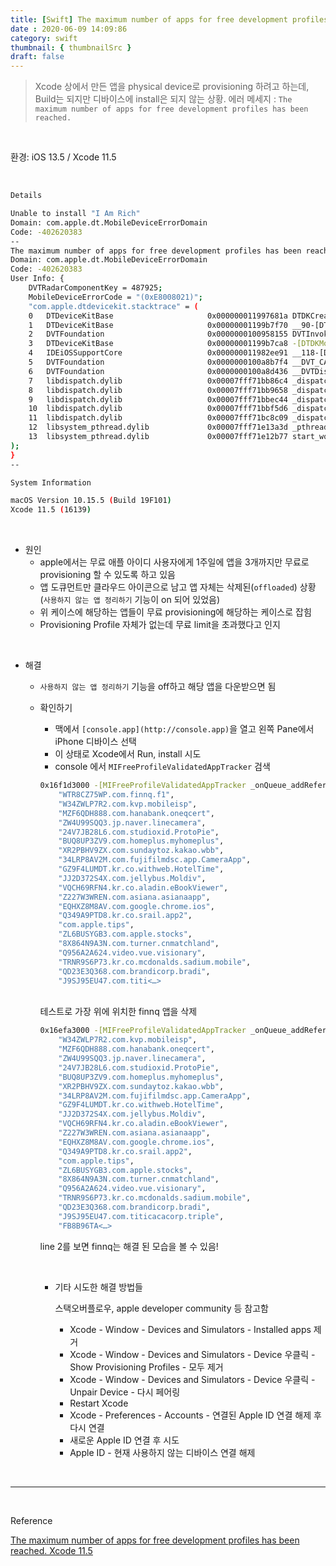 ```yaml
---
title: [Swift] The maximum number of apps for free development profiles has been reached.
date : 2020-06-09 14:09:86
category: swift
thumbnail: { thumbnailSrc }
draft: false
---
```




> Xcode 상에서 만든 앱을 physical device로 provisioning 하려고 하는데, Build는 되지만 디바이스에 install은 되지 않는 상황.
에러 메세지 : `The maximum number of apps for free development profiles has been reached.`  

<br/>

환경: iOS 13.5 / Xcode 11.5

<br/>

```bash
Details

Unable to install "I Am Rich"
Domain: com.apple.dt.MobileDeviceErrorDomain
Code: -402620383
--
The maximum number of apps for free development profiles has been reached.
Domain: com.apple.dt.MobileDeviceErrorDomain
Code: -402620383
User Info: {
    DVTRadarComponentKey = 487925;
    MobileDeviceErrorCode = "(0xE8008021)";
    "com.apple.dtdevicekit.stacktrace" = (
	0   DTDeviceKitBase                     0x000000011997681a DTDKCreateNSErrorFromAMDErrorCode + 233
	1   DTDeviceKitBase                     0x00000001199b7f70 __90-[DTDKMobileDeviceToken installApplicationBundleAtPath:withOptions:andError:withCallback:]_block_invoke + 155
	2   DVTFoundation                       0x0000000100958155 DVTInvokeWithStrongOwnership + 73
	3   DTDeviceKitBase                     0x00000001199b7ca8 -[DTDKMobileDeviceToken installApplicationBundleAtPath:withOptions:andError:withCallback:] + 1654
	4   IDEiOSSupportCore                   0x000000011982ee91 __118-[DVTiOSDevice(DVTiPhoneApplicationInstallation) processAppInstallSet:appUninstallSet:installOptions:completionBlock:]_block_invoke.352 + 4165
	5   DVTFoundation                       0x0000000100a8b7f4 __DVT_CALLING_CLIENT_BLOCK__ + 7
	6   DVTFoundation                       0x0000000100a8d436 __DVTDispatchAsync_block_invoke + 1194
	7   libdispatch.dylib                   0x00007fff71bb86c4 _dispatch_call_block_and_release + 12
	8   libdispatch.dylib                   0x00007fff71bb9658 _dispatch_client_callout + 8
	9   libdispatch.dylib                   0x00007fff71bbec44 _dispatch_lane_serial_drain + 597
	10  libdispatch.dylib                   0x00007fff71bbf5d6 _dispatch_lane_invoke + 363
	11  libdispatch.dylib                   0x00007fff71bc8c09 _dispatch_workloop_worker_thread + 596
	12  libsystem_pthread.dylib             0x00007fff71e13a3d _pthread_wqthread + 290
	13  libsystem_pthread.dylib             0x00007fff71e12b77 start_wqthread + 15
);
}
--

System Information

macOS Version 10.15.5 (Build 19F101)
Xcode 11.5 (16139)
```

<br/>

- 원인
    - apple에서는 무료 애플 아이디 사용자에게 1주일에 앱을 3개까지만 무료로 provisioning 할 수 있도록 하고 있음
    - 앱 도큐먼트만 클라우드 아이콘으로 남고 앱 자체는 삭제된(`offloaded`) 상황 (`사용하지 않는 앱 정리하기` 기능이 on 되어 있었음)
    - 위 케이스에 해당하는 앱들이 무료 provisioning에 해당하는 케이스로 잡힘
    - Provisioning Profile 자체가 없는데 무료 limit을 초과했다고 인지

<br/>

- 해결
    - `사용하지 않는 앱 정리하기` 기능을 off하고 해당 앱을 다운받으면 됨
    - 확인하기
        - 맥에서 `[console.app](http://console.app)`을 열고 왼쪽 Pane에서 iPhone 디바이스 선택
        - 이 상태로 Xcode에서 Run, install 시도
        - console 에서 `MIFreeProfileValidatedAppTracker` 검색

        ```bash
        0x16f1d3000 -[MIFreeProfileValidatedAppTracker _onQueue_addReferenceForApplicationIdentifier:bundle:error:]: 182: This device has reached the maximum number of installed apps using a free developer profile: {(
            "WTR8CZ75WP.com.finnq.f1",
            "W34ZWLP7R2.com.kvp.mobileisp",
            "MZF6QDH888.com.hanabank.oneqcert",
            "ZW4U99SQQ3.jp.naver.linecamera",
            "24V7JB28L6.com.studioxid.ProtoPie",
            "BUQ8UP3ZV9.com.homeplus.myhomeplus",
            "XR2PBHV9ZX.com.sundaytoz.kakao.wbb",
            "34LRP8AV2M.com.fujifilmdsc.app.CameraApp",
            "GZ9F4LUMDT.kr.co.withweb.HotelTime",
            "JJ2D372S4X.com.jellybus.Moldiv",
            "VQCH69RFN4.kr.co.aladin.eBookViewer",
            "Z227W3WREN.com.asiana.asianaapp",
            "EQHXZ8M8AV.com.google.chrome.ios",
            "Q349A9PTD8.kr.co.srail.app2",
            "com.apple.tips",
            "ZL6BUSYGB3.com.apple.stocks",
            "8X864N9A3N.com.turner.cnmatchland",
            "Q956A2A624.video.vue.visionary",
            "TRNR9S6P73.kr.co.mcdonalds.sadium.mobile",
            "QD23E3Q368.com.brandicorp.bradi",
            "J9SJ95EU47.com.titi<…>
        ```
        <br/>
        테스트로 가장 위에 위치한 finnq 앱을 삭제

        ```bash
        0x16efa3000 -[MIFreeProfileValidatedAppTracker _onQueue_addReferenceForApplicationIdentifier:bundle:error:]: 182: This device has reached the maximum number of installed apps using a free developer profile: {(
            "W34ZWLP7R2.com.kvp.mobileisp",
            "MZF6QDH888.com.hanabank.oneqcert",
            "ZW4U99SQQ3.jp.naver.linecamera",
            "24V7JB28L6.com.studioxid.ProtoPie",
            "BUQ8UP3ZV9.com.homeplus.myhomeplus",
            "XR2PBHV9ZX.com.sundaytoz.kakao.wbb",
            "34LRP8AV2M.com.fujifilmdsc.app.CameraApp",
            "GZ9F4LUMDT.kr.co.withweb.HotelTime",
            "JJ2D372S4X.com.jellybus.Moldiv",
            "VQCH69RFN4.kr.co.aladin.eBookViewer",
            "Z227W3WREN.com.asiana.asianaapp",
            "EQHXZ8M8AV.com.google.chrome.ios",
            "Q349A9PTD8.kr.co.srail.app2",
            "com.apple.tips",
            "ZL6BUSYGB3.com.apple.stocks",
            "8X864N9A3N.com.turner.cnmatchland",
            "Q956A2A624.video.vue.visionary",
            "TRNR9S6P73.kr.co.mcdonalds.sadium.mobile",
            "QD23E3Q368.com.brandicorp.bradi",
            "J9SJ95EU47.com.titicacacorp.triple",
            "FB8B96TA<…>
        ```

        line 2를 보면 finnq는 해결 된 모습을 볼 수 있음!
    
        <br/>

        - 기타 시도한 해결 방법들

            스택오버플로우, apple developer community 등 참고함

            - Xcode - Window - Devices and Simulators - Installed apps 제거
            - Xcode - Window - Devices and Simulators - Device 우클릭 - Show Provisioning Profiles - 모두 제거
            - Xcode - Window - Devices and Simulators - Device 우클릭 - Unpair Device - 다시 페어링
            - Restart Xcode
            - Xcode - Preferences - Accounts - 연결된 Apple ID 연결 해제 후 다시 연결
            - 새로운 Apple ID 연결 후 시도
            - Apple ID - 현재 사용하지 않는 디바이스 연결 해제


<br/>

---
<br/>

Reference

[The maximum number of apps for free development profiles has been reached. Xcode 11.5](https://stackoverflow.com/questions/61953293/the-maximum-number-of-apps-for-free-development-profiles-has-been-reached-xcode/61978102#61978102)